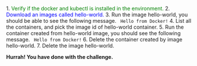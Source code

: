 1.<span style="color:green"> Verify if the docker and kubectl is installed in the environment.</span>
2.<span style="color:blue"> Download an images called hello-world.</span>
3. Run the image hello-world, you should be able to see the following message.
` Hello from Docker!`
4. List all the containers, and pick the image id of hello-world container.
5. Run the container created from hello-world image, you should see the following message.
` Hello from Docker!`
6. Delete the container created by image hello-world.
7. Delete the image hello-world.

<B>Hurrah! You have done with the challenge.</B>